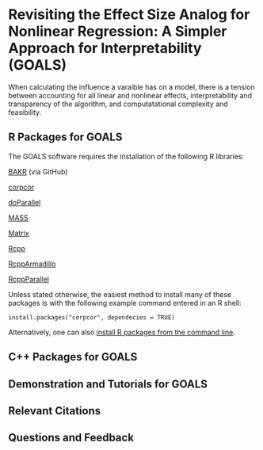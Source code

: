 # Revisiting the Effect Size Analog for Nonlinear Regression: A Simpler Approach for Interpretability (GOALS)

When calculating the influence a varaible has on a model, there is a tension between accounting for all linear and nonlinear effects, interpretability and transparency of the algorithm, and computatational complexity and feasibility.

## R Packages for GOALS

The GOALS software requires the installation of the following R libraries:

[BAKR](https://github.com/lorinanthony/BAKR) (via GitHub)

[corpcor](https://cran.r-project.org/web/packages/corpcor/index.html)

[doParallel](https://cran.r-project.org/web/packages/doParallel/index.html)

[MASS](https://cran.r-project.org/web/packages/MASS/index.html)

[Matrix](https://cran.r-project.org/web/packages/Matrix/index.html)

[Rcpp](https://cran.r-project.org/web/packages/Rcpp/index.html)

[RcppArmadillo](https://cran.r-project.org/web/packages/RcppArmadillo/index.html)

[RcppParallel](https://cran.r-project.org/web/packages/RcppParallel/index.html)

Unless stated otherwise, the easiest method to install many of these packages is with the following example command entered in an R shell:

    install.packages("corpcor", dependecies = TRUE)

Alternatively, one can also [install R packages from the command line](http://cran.r-project.org/doc/manuals/r-release/R-admin.html#Installing-packages).

## C++ Packages for GOALS

## Demonstration and Tutorials for GOALS

## Relevant Citations

## Questions and Feedback

